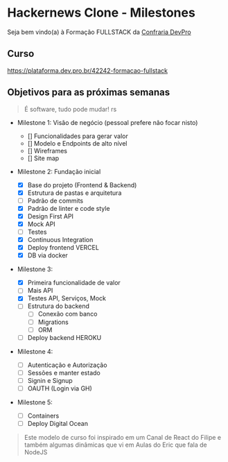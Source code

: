 # Hackernews Clone - Milestones

Seja bem vindo(a) à Formação FULLSTACK da [Confraria DevPro](https://pythonpro.com.br/)

## Curso

https://plataforma.dev.pro.br/42242-formacao-fullstack

## Objetivos para as próximas semanas

> É software, tudo pode mudar! rs

- Milestone 1: Visão de negócio (pessoal prefere não focar nisto)

  - [] Funcionalidades para gerar valor
  - [] Modelo e Endpoints de alto nível
  - [] Wireframes
  - [] Site map

- Milestone 2: Fundação inicial

  - [x] Base do projeto (Frontend & Backend)
  - [x] Estrutura de pastas e arquitetura
  - [ ] Padrão de commits
  - [x] Padrão de linter e code style
  - [x] Design First API
  - [x] Mock API
  - [ ] Testes
  - [x] Continuous Integration
  - [x] Deploy frontend VERCEL
  - [x] DB via docker

- Milestone 3:

  - [x] Primeira funcionalidade de valor
  - [ ] Mais API
  - [x] Testes API, Serviços, Mock
  - [ ] Estrutura do backend
    - [ ] Conexão com banco
    - [ ] Migrations
    - [ ] ORM
  - [ ] Deploy backend HEROKU

- Milestone 4:

  - [ ] Autenticação e Autorização
  - [ ] Sessões e manter estado
  - [ ] Signin e Signup
  - [ ] OAUTH (Login via GH)

- Milestone 5:
  - [ ] Containers
  - [ ] Deploy Digital Ocean

> Este modelo de curso foi inspirado em um Canal de React do Filipe e também algumas dinâmicas que vi em Aulas do Eric que fala de NodeJS
